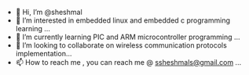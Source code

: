 - 👋 Hi, I’m @sheshmal
- 👀 I’m interested in embedded linux and embedded c programming learning ...
- 🌱 I’m currently learning PIC and ARM microcontroller programming ...
- 💞️ I’m looking to collaborate on wireless communication protocols implementation...
- 📫 How to reach me , you can reach me @ ssheshmals@gmail.com ...

<!---
sheshmal/sheshmal is a ✨ special ✨ repository because its `README.md` (this file) appears on your GitHub profile.
You can click the Preview link to take a look at your changes.
--->
